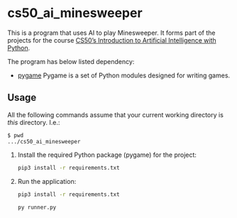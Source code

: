 # cs50_ai_minesweeper

This is a program that uses AI to play Minesweeper.
It forms part of the projects for the course [CS50’s Introduction to Artificial Intelligence with Python](https://cs50.harvard.edu/ai/2024/).

The program has below listed dependency:
- [pygame](https://www.pygame.org/docs/) Pygame is a set of Python modules designed for writing games.

## Usage

All the following commands assume that your current working directory is _this_ directory. I.e.:

```console
$ pwd
.../cs50_ai_minesweeper
```

1. Install the required Python package (pygame) for the project:

   ```sh
   pip3 install -r requirements.txt
   ```
   
1. Run the application:

   ```sh
   pip3 install -r requirements.txt
   ```
   
   ```sh
   py runner.py
   ```